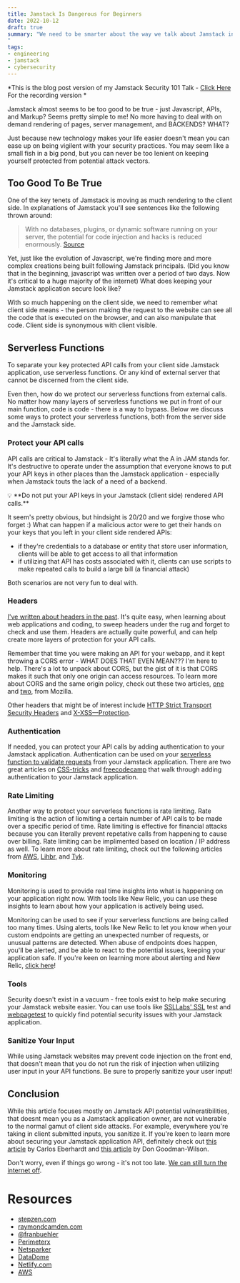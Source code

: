 ```yaml
---
title: Jamstack Is Dangerous for Beginners
date: 2022-10-12
draft: true
summary: "We need to be smarter about the way we talk about Jamstack in the context of junior engineers
"
tags:
- engineering
- jamstack
- cybersecurity
---
```


*This is the blog post version of my Jamstack Security 101 Talk - [Click Here](https://www.twitch.tv/videos/1225257842?filter=all&sort=time) For the recording version *

Jamstack almost seems to be too good to be true - just Javascript, APIs, and Markup? Seems pretty simple to me! No more having to deal with on demand rendering of pages, server management, and BACKENDS? WHAT?

Just because new technology makes your life easier doesn't mean you can ease up on being vigilent with your security practices. You may seem like a small fish in a big pond, but you can never be too lenient on keeping yourself protected from potential attack vectors. 

## Too Good To Be True

One of the key tenets of Jamstack is moving as much rendering to the client side. In explanations of Jamstack you'll see sentences like the following thrown around:

> With no databases, plugins, or dynamic software running on your server, the potential for code injection and hacks is reduced enormously. [Source](https://builtvisible.com/go-static-try-jamstack/)
> 

Yet, just like the evolution of Javascript, we're finding more and more complex creations being built following Jamstack principals. (Did you know that in the beginning, javascript was written over a period of two days. Now it's critical to a huge majority of the internet) What does keeping your Jamstack application secure look like?

With so much happening on the client side, we need to remember what client side means - the person making the request to the website can see all the code that is executed on the browser, and can also manipulate that code. Client side is synonymous with client visible. 

## Serverless Functions

To separate your key protected API calls from your client side Jamstack application, use serverless functions. Or any kind of external server that cannot be discerned from the client side. 

Even then, how do we protect our serverless functions from external calls. No matter how many layers of serverless functions we put in front of our main function, code is code - there is a way to bypass. Below we discuss some ways to protect your serverless functions, both from the server side and the Jamstack side. 

### Protect your API calls

API calls are critical to Jamstack - It's literally what the A in JAM stands for. It's destructive to operate under the assumption that everyone knows to put your API keys in other places than the Jamstack application - especially when Jamstack touts the lack of a need of a backend. 

<aside>
💡 **Do not put your API keys in your Jamstack (client side) rendered API calls.**

</aside>

It seem's pretty obvious, but hindsight is 20/20 and we forgive those who forget :) What can happen if a malicious actor were to get their hands on your keys that you left in your client side rendered APIs:

- if they're credentials to a database or entity that store user information, clients will be able to get access to all that information
- if utilizing that API has costs associated with it, clients can use scripts to make repeated calls to build a large bill (a financial attack)

Both scenarios are not very fun to deal with. 

### Headers

[I've written about headers in the past](https://blog.ali.dev/posts/dont-forget-your-contenttype/).  It's quite easy, when learning about web applications and coding, to sweep headers under the rug and forget to check and use them. Headers are actually quite powerful, and can help create more layers of protection for your API calls. 

Remember that time you were making an API for your webapp, and it kept throwing a CORS error - WHAT DOES THAT EVEN MEAN??? I'm here to help. There's a lot to unpack about CORS, but the gist of it is that CORS makes it such that only one origin can access resources. To learn more about CORS and the same origin policy, check out these two articles, [one](https://developer.mozilla.org/en-US/docs/Web/Security/Same-origin_policy) and [two](https://developer.mozilla.org/en-US/docs/Web/HTTP/CORS), from Mozilla.

Other headers that might be of interest include [HTTP Strict Transport Security Headers](https://developer.mozilla.org/en-US/docs/Web/HTTP/Headers/Strict-Transport-Security) and [X-XSS—Protection](https://developer.mozilla.org/en-US/docs/Web/HTTP/Headers/X-XSS-Protection). 

### Authentication

If needed, you can protect your API calls by adding authentication to your Jamstack application. Authentication can be used on your [serverless function to validate requests](https://stackoverflow.com/questions/12296017/how-to-validate-an-oauth-2-0-access-token-for-a-resource-server) from your Jamstack application. There are two great articles on [CSS-tricks](https://css-tricks.com/apis-and-authentication-on-the-jamstack/) and [freecodecamp](https://www.freecodecamp.org/news/building-jamstack-apps/) that walk through adding authentication to your Jamstack application. 

### Rate Limiting

Another way to protect your serverless functions is rate limiting. Rate limiting is the action of liomiting a certain number of API calls to be made over a specific period of time. Rate limiting is effective for financial attacks because you can literally prevent repetative calls from happening to cause over billing. Rate limiting can be implimented based on location / IP address as well. To learn more about rate limiting, check out the following articles from [AWS](https://aws.amazon.com/blogs/architecture/rate-limiting-strategies-for-serverless-applications/), [Lihbr](https://lihbr.com/blog/rate-limiting-without-overhead-netlify-or-vercel-functions), and [Tyk](https://tyk.io/blog/ip-rate-limiter-middleware/).

### Monitoring

Monitoring is used to provide real time insights into what is happening on your application right now. With tools like New Relic, you can use these insights to learn about how your application is actively being used.  

Monitoring can be used to see if your serverless functions are being called too many times. Using alerts, tools like New Relic to let you know when your custom endpoints are getting an unexpected number of requests, or unusual patterns are detected. When abuse of endpoints does happen, you'll be alerted, and be able to react to the potential issues, keeping your application safe. If you're keen on learning more about alerting and New Relic, [click here](http://trynewrelic.com)!

### Tools

Security doesn't exist in a vacuum - free tools exist to help make securing your Jamstack website easier. You can use tools like [SSLLabs' SSL](https://ssllabs.com/ssltest) test and [webpagetest](https://www.webpagetest.org/) to quickly find potential security issues with your Jamstack application. 

### Sanitize Your Input

While using Jamstack websites may prevent code injection on the front end, that doesn't mean that you do not run the risk of injection when utilizing user input in your API functions. Be sure to properly sanitize your user input! 

## Conclusion

While this article focuses mostly on Jamstack API potential vulneratibilities, that doesnt mean you as a Jamstack application owner, are not vulnerable to the normal gamut of client side attacks. For example, everywhere you're taking in client submitted inputs, you sanitize it. If you're keen to learn more about securing your Jamstack application API, definitely check out [this article](https://stepzen.com/blog/how-to-secure-api-routes-for-jamstack-sites) by Carlos Eberhardt and [this article](https://blog.sqreen.com/static-websites-security/) by Don Goodman-Wilson.

Don't worry, even if things go wrong - it's not too late. [We can still turn the internet off](https://www.theguardian.com/technology/2014/feb/28/seven-people-keys-worldwide-internet-security-web). 

# Resources

- [stepzen.com](https://stepzen.com/blog/how-to-secure-api-routes-for-jamstack-sites)
- [raymondcamden.com](https://www.raymondcamden.com/2019/07/25/multiple-ways-of-api-integration-in-your-jamstack)
- [@franbuehler](https://medium.com/@franbuehler/owasp-devslops-journey-to-tls-and-security-headers-aa892f1ac851)
- [Perimeterx](https://www.perimeterx.com/)
- [Netsparker](https://www.netsparker.com/blog/web-security/content-security-policy/)
- [DataDome](https://datadome.co/bot-management-protection/bot-detection-how-to-identify-bot-traffic-to-your-website/)
- [Netlify.com](https://www.netlify.com/blog/2016/04/11/installing-your-own-ssl-certificates-a-step-by-step-guide/)
- [AWS](https://aws.amazon.com/certificate-manager/)